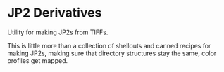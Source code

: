 JP2 Derivatives
===============

Utility for making JP2s from TIFFs.

This is little more than a collection of shellouts and canned recipes for making JP2s,
making sure that directory structures stay the same, color profiles get mapped.


